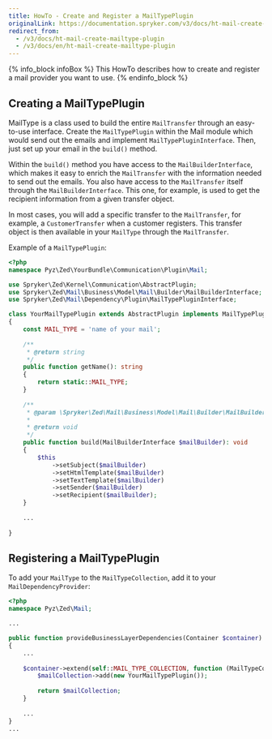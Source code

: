 ```yaml
---
title: HowTo - Create and Register a MailTypePlugin
originalLink: https://documentation.spryker.com/v3/docs/ht-mail-create-mailtype-plugin
redirect_from:
  - /v3/docs/ht-mail-create-mailtype-plugin
  - /v3/docs/en/ht-mail-create-mailtype-plugin
---
```


{% info_block infoBox %}
This HowTo describes how to create and register a mail provider you want to use.
{% endinfo_block %}

## Creating a MailTypePlugin
MailType is a class used to build the entire `MailTransfer` through an easy-to-use interface. Create the `MailTypePlugin` within the Mail module which would send out the emails and implement `MailTypePluginInterface`. Then, just set up your email in the `build()` method.

Within the `build()` method you have access to the `MailBuilderInterface`, which makes it easy to enrich the `MailTransfer` with the information needed to send out the emails. You also have access to the `MailTransfer` itself through the `MailBuilderInterface`. This one, for example, is used to get the recipient information from a given transfer object.

In most cases, you will add a specific transfer to the `MailTransfer`, for example, a `CustomerTransfer` when a customer registers. This transfer object is then available in your `MailType` through the `MailTransfer`.

Example of a `MailTypePlugin`:

```php
<?php
namespace Pyz\Zed\YourBundle\Communication\Plugin\Mail;

use Spryker\Zed\Kernel\Communication\AbstractPlugin;
use Spryker\Zed\Mail\Business\Model\Mail\Builder\MailBuilderInterface;
use Spryker\Zed\Mail\Dependency\Plugin\MailTypePluginInterface;

class YourMailTypePlugin extends AbstractPlugin implements MailTypePluginInterface
{
    const MAIL_TYPE = 'name of your mail';
    
    /**
     * @return string
     */
    public function getName(): string
    {
        return static::MAIL_TYPE;
    }
    
    /**
     * @param \Spryker\Zed\Mail\Business\Model\Mail\Builder\MailBuilderInterface $mailBuilder
     *
     * @return void
     */
    public function build(MailBuilderInterface $mailBuilder): void
    {
        $this
            ->setSubject($mailBuilder)
            ->setHtmlTemplate($mailBuilder)
            ->setTextTemplate($mailBuilder)
            ->setSender($mailBuilder)
            ->setRecipient($mailBuilder);
    }
    
    ...
    
}
```

## Registering a MailTypePlugin
To add your `MailType` to the `MailTypeCollection`, add it to your `MailDependencyProvider`:

```php
<?php
namespace Pyz\Zed\Mail;

...

public function provideBusinessLayerDependencies(Container $container) 
{
    ...
    
    $container->extend(self::MAIL_TYPE_COLLECTION, function (MailTypeCollectionAddInterface $mailCollection) {
        $mailCollection->add(new YourMailTypePlugin());
    
        return $mailCollection;
    }
    
    ...
}
...
```
